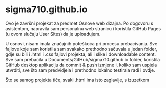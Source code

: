 # sigma710.github.io

Ovo je završni projekat za predmet Osnove web dizajna. Po dogovoru s asistentom, napravila sam personalnu web stranicu i koristila GitHub Pages (u ovom slučaju User Sites) da je uploadujem.

U osnovi, nisam imala značajnih poteškoća pri procesu prebacivanja. Sve fajlove koje sam koristila sam svakako prethodno sačuvala u jedan folder, gdje su bili i .html i .css fajlovi projekta, ali i slike i downloadable content. Sve sam prebacila u Documents/GitHub/sigma710.github.io folder, koristila GitHub desktop aplikaciju da commit & push izmjene i, koliko sam uspjela utvrditi, sve što sam predvidjela i prethodno lokalno testirala radi i ovdje.

Što se samog projekta tiče, svaki .html ima isto zaglavlje, s izuzetkom <title> taga. U zaglavlju su definisani metapodaci, pozvani potrebni izvori za fontove, korištene ikonice, te Bootstrap i JS. Prvobitnu ideju za header i navigaciju dao mi je ovaj CodePen projekat (https://codepen.io/cjr85/pen/qBrqbVj). On je značajno izmijenjen, ali moja implementacija pravi istu logiku unordered liste stavljene u jedan div koji koristi inline-block opciju za display u CSS-u, tako da je svaki tab - koji je element liste - postavljen horizontalno u odnosu na ostale. Uz to, u definisanju ove liste sam izbacila standardne bullet points prosto jer je nepraktično; nisu mi trebali ni u drugim iteracijama (npr. koristim ul tag i u tabu Moji radovi), pa nije bilo potrebe da koristim bullet points igdje drugo.

Kontakt formular je bio još jedan izazov. Većinu koda sam preuzela sa W3Schools (kao i za većinu drugih stvari), uz stilske preinake prilagođavanja ekranu, izabranoj paleti boja itd. Samo po sebi, to je iz prve uspjelo fantastično (iako formular nije funkcionalan...), ali nisam previše obraćala pažnju na klase koje sam morala zasebno definisati da usavršim izgled i ponašanje formulara. Kako sam još napravila i nekoliko dana pauze između toga i traženja šta od malo kompleksnijih stvari da dodam, potpuno sam zaboravila da sam morala definisati container kao klasu. Zatim sam našla Carousel kao jednu od najpopularnijih stvari koje nudi Bootstrap (bar koliko sam mogla da vidim) i učinio mi se kao dobra opcija za zanimljivu naslovnu stranu. Preuzela sam kod iz Bootstrap dokumentacije i ništa nije valjalo. Onda sam gledala YouTube tutorijale, pokušala s njihovim blago izmijenjenim kodom i opet ništa nije valjalo. Trebalo mi je vremena da shvatim da i Carousel koristi klasu container da definiše oblik i izgled ove opcije. Potom sam tražila načine da objedinim i kontakt formular i container za carousel u jednu klasu radi neke ideje "elegantnijeg" koda. Na kraju sam odustala od elegancije u cjelini i odlučila da za carousel ostavim klasu container a da za kontakt formular definišem zasebnu klasu container-form.

Ako se ostali tabovi čine neinspirisani, to je zato što jesu. Iznenadila sam se koliko sam vremena potrošila na praktično mikroskopska prilagođavanja margina, paddinga, boja, ovog ili onog alignmenta, oblika kursora, linkova na društvene mreže... a kako sam malo ideja imala za nešto neobično ili neočekivano. Zbog toga su tabovi Obrazovanje, Radno iskustvo i Radovi skoro potpuno bazirani na tekstu (uz povremene linkove, pa i direktni download dokumenata za koje sam se potrudila - koliko sam mogla - da nisu veliki i da ne opterećuju stranicu).

Tab O meni ima možda nesretno pozicioniranu sliku. Da budem iskrena, njega sam relativno rano uradila da imam kao placeholder i kao test učitava li se dobro, pa sam ga takvog i ostavila, uz dodatak Spotify playliste na samom dnu. I playlista i Google mapa koja se nalazi ispod kontakt formulara u tabu Kontakt služile su mi da testiram margine, širinu ekrana i generalno prilagođavanje iframe opcija izgleda kako u CSS fajlu, tako i u samom tagu, "na licu mjesta". Na tom tragu, nastojala sam da što rjeđe koristim inline stilizovanje (posebno jer smo dogovorili da ću raditi što više toga u style.css).

Tražilica također ne radi, ali s obzirom na vrijeme koje mi je uzelo prilagođavanje obrisa i oblikovanje uglova, vjerovatno sam mogla stići i to osposobiti. :)

Što se Google mape tiče, htjela sam je implementirati kao zanimljivost, ali istovremeno nisam htjela staviti svoju kućnu adresu zbog privatnosti, pa mi se adresa fakulteta učinila kao dobar kompromis.

Linkovi na društvene mreže u footeru rade i vode na profile koje sam tu uključila. X/Twitter nisam, jer je manje strogo moderiran od drugih, koji su uglavnom i postavljeni na strožije postavke privatnosti.

Slike koje su korištene u carouselu su loše kvalitete jer nisam uspjela naći bolje; i one služe najvećim dijelom kao placeholderi.

Sve u svemu, projekat je bio vrlo zanimljiv. Nerijetko su mi ideje za rješavanje neke sitnice koja me iritirala (najčešće na vizuelnom planu) dolazile usred noći. Najveći dio problema mi je dolazio iz naizgled "trivijalnih" karakteristika, iz čega sam uvidjela da apsolutno ništa nije trivijalno. Moguće je da me perfekcionizam na malom planu, recimo izgledu pojedinačnih dugmića, spriječio da implementiram nešto zaista impresivno. Ali sve u svemu, za prvu web stranicu napravljenu od temelja (a da nisam prepravljala postojeći kod), sretna sam kako je prošlo.
